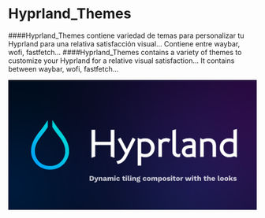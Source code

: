 # Hyprland_Themes

####Hyprland_Themes contiene variedad de temas para personalizar tu Hyprland para una relativa satisfacción visual… Contiene entre waybar, wofi, fastfetch… 
####Hyprland_Themes contains a variety of themes to customize your Hyprland for a relative visual satisfaction... It contains between waybar, wofi, fastfetch... 


<p align="center">
  <img src="https://raw.githubusercontent.com/KillKillaV/hyprland_themes/main/pictures/hy.png" width="600" />
</p>


